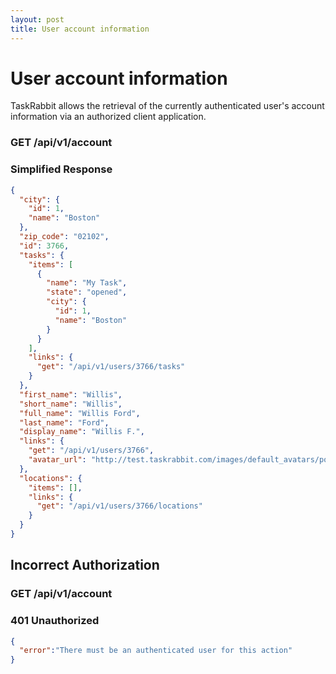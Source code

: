 ```yaml
---
layout: post
title: User account information
---
```

# User account information

TaskRabbit allows the retrieval of the currently authenticated user's account information via an authorized client application.

### GET /api/v1/account

### Simplified Response

```json
{
  "city": {
    "id": 1,
    "name": "Boston"
  },
  "zip_code": "02102",
  "id": 3766,
  "tasks": {
    "items": [
      {
        "name": "My Task",
        "state": "opened",
        "city": {
          "id": 1,
          "name": "Boston"
        }
      }
    ],
    "links": {
      "get": "/api/v1/users/3766/tasks"
    }
  },
  "first_name": "Willis",
  "short_name": "Willis",
  "full_name": "Willis Ford",
  "last_name": "Ford",
  "display_name": "Willis F.",
  "links": {
    "get": "/api/v1/users/3766",
    "avatar_url": "http://test.taskrabbit.com/images/default_avatars/poster_thumb.png"
  },
  "locations": {
    "items": [],
    "links": {
      "get": "/api/v1/users/3766/locations"
    }
  }
}
```

## Incorrect Authorization

### GET /api/v1/account


### 401 Unauthorized

```json
{
  "error":"There must be an authenticated user for this action"
}
```
